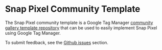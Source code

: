 # Snap Pixel Community Template

The Snap Pixel community template is a Google Tag Manager [community gallery template repository](https://support.google.com/tagmanager/answer/9454109) that can be used to easily implement Snap Pixel using Google Tag Manager.

To submit feedback, see the [Github issues](https://github.com/Snapchat/snapchat-google-tag-manager/issues) section.
